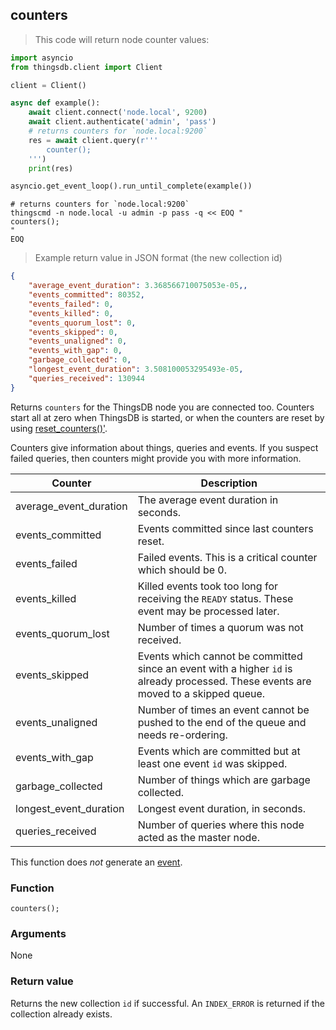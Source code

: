 ## counters

> This code will return node counter values:

```python
import asyncio
from thingsdb.client import Client

client = Client()

async def example():
    await client.connect('node.local', 9200)
    await client.authenticate('admin', 'pass')
    # returns counters for `node.local:9200`
    res = await client.query(r'''
        counter();
    ''')
    print(res)

asyncio.get_event_loop().run_until_complete(example())
```

```shell
# returns counters for `node.local:9200`
thingscmd -n node.local -u admin -p pass -q << EOQ "
counters();
"
EOQ
```

> Example return value in JSON format (the new collection id)

```json
{
    "average_event_duration": 3.368566710075053e-05,,
    "events_committed": 80352,
    "events_failed": 0,
    "events_killed": 0,
    "events_quorum_lost": 0,
    "events_skipped": 0,
    "events_unaligned": 0,
    "events_with_gap": 0,
    "garbage_collected": 0,
    "longest_event_duration": 3.508100053295493e-05,
    "queries_received": 130944
}
```

Returns `counters` for the ThingsDB node you are connected too. Counters start all at zero when ThingsDB
is started, or when the counters are reset by using [reset_counters()'](#reset-counters).

Counters give information about things, queries and events. If you suspect failed queries, then
counters might provide you with more information.

Counter | Description
------- | -----------
average_event_duration | The average event duration in seconds.
events_committed | Events committed since last counters reset.
events_failed | Failed events. This is a critical counter which should be 0.
events_killed | Killed events took too long for receiving the `READY` status. These event may be processed later.
events_quorum_lost | Number of times a quorum was not received.
events_skipped | Events which cannot be committed since an event with a higher `id` is already processed. These events are moved to a skipped queue.
events_unaligned | Number of times an event cannot be pushed to the end of the queue and needs re-ordering.
events_with_gap | Events which are committed but at least one event `id` was skipped.
garbage_collected | Number of things which are garbage collected.
longest_event_duration | Longest event duration, in seconds.
queries_received | Number of queries where this node acted as the master node.

This function does *not* generate an [event](#events).

### Function
`counters();`

### Arguments
None

### Return value
Returns the new collection `id` if successful. An `INDEX_ERROR` is returned
if the collection already exists.
